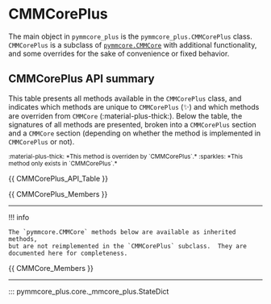 # CMMCorePlus

The main object in `pymmcore_plus` is the `pymmcore_plus.CMMCorePlus` class.
`CMMCorePlus` is a subclass of
[`pymmcore.CMMCore`](https://github.com/micro-manager/pymmcore) with additional
functionality, and some overrides for the sake of convenience or fixed behavior.

## CMMCorePlus API summary

This table presents all methods available in the `CMMCorePlus` class, and
indicates which methods are unique to `CMMCorePlus` (:sparkles:) and which
methods are overriden from `CMMCore` (:material-plus-thick:).  Below the
table, the signatures of all methods are presented, broken into a
`CMMCorePlus` section and a `CMMCore` section (depending on whether the
method is implemented in `CMMCorePlus` or not).

<small>
:material-plus-thick:  *This method is overriden by `CMMCorePlus`.*
:sparkles:  *This method only exists in `CMMCorePlus`.*
</small>

<!-- These are built dynamically in _hooks.py -->

{{ CMMCorePlus_API_Table }}

{{ CMMCorePlus_Members }}

----------------

!!! info

    The `pymmcore.CMMCore` methods below are available as inherited methods,
    but are not reimplemented in the `CMMCorePlus` subclass.  They are
    documented here for completeness.

{{ CMMCore_Members }}

----------------

::: pymmcore_plus.core._mmcore_plus.StateDict
